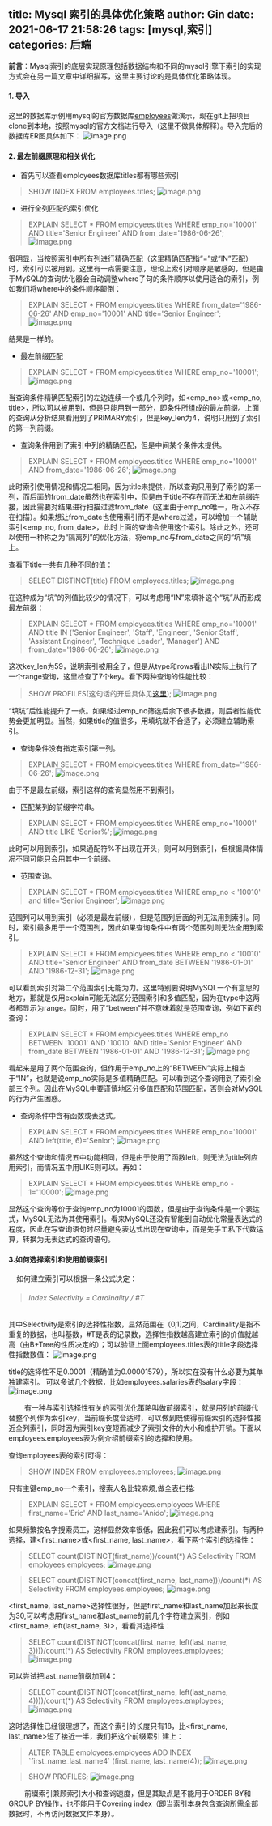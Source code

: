 title: Mysql 索引的具体优化策略
author: Gin
date: 2021-06-17 21:58:26
tags: [mysql,索引]
categories: 后端
---
**前言**：Mysql索引的底层实现原理包括数据结构和不同的mysql引擎下索引的实现方式会在另一篇文章中详细描写，这里主要讨论的是具体优化策略体现。
#### 1. 导入
这里的数据库示例用mysql的官方数据库[employees](https://dev.mysql.com/doc/employee/en/employees-installation.html)做演示，现在git上把项目clone到本地，按照mysql的官方文档进行导入（这里不做具体解释）。导入完后的数据库ER图具体如下：
![image.png](../../../../images/post-images/10224563-45e4cc03129ed99b.png)

#### 2. 最左前缀原理和相关优化
- 首先可以查看employees数据库titles都有哪些索引
>SHOW INDEX FROM employees.titles;
![image.png](../../../../images/post-images/10224563-cc44fd8c9f7b2653.png)
- 进行全列匹配的索引优化

>EXPLAIN SELECT * FROM employees.titles WHERE emp_no='10001' AND title='Senior Engineer' AND from_date='1986-06-26';
![image.png](../../../../images/post-images/10224563-4504c92892def3aa.png)

很明显，当按照索引中所有列进行精确匹配（这里精确匹配指“=”或“IN”匹配）时，索引可以被用到。这里有一点需要注意，理论上索引对顺序是敏感的，但是由于MySQL的查询优化器会自动调整where子句的条件顺序以使用适合的索引，例如我们将where中的条件顺序颠倒：
>EXPLAIN SELECT * FROM employees.titles WHERE from_date='1986-06-26' AND emp_no='10001' AND title='Senior Engineer';
![image.png](../../../../images/post-images/10224563-d020984801980a97.png)

结果是一样的。
- 最左前缀匹配

>EXPLAIN SELECT * FROM employees.titles WHERE emp_no='10001';
![image.png](../../../../images/post-images/10224563-d1734f04eb662bd4.png)

当查询条件精确匹配索引的左边连续一个或几个列时，如<emp_no>或<emp_no, title>，所以可以被用到，但是只能用到一部分，即条件所组成的最左前缀。上面的查询从分析结果看用到了PRIMARY索引，但是key_len为4，说明只用到了索引的第一列前缀。

- 查询条件用到了索引中列的精确匹配，但是中间某个条件未提供。
>EXPLAIN SELECT * FROM employees.titles WHERE emp_no='10001' AND from_date='1986-06-26';
![image.png](../../../../images/post-images/10224563-9c77d2a698d41dc7.png)

此时索引使用情况和情况二相同，因为title未提供，所以查询只用到了索引的第一列，而后面的from_date虽然也在索引中，但是由于title不存在而无法和左前缀连接，因此需要对结果进行扫描过滤from_date（这里由于emp_no唯一，所以不存在扫描）。如果想让from_date也使用索引而不是where过滤，可以增加一个辅助索引<emp_no, from_date>，此时上面的查询会使用这个索引。除此之外，还可以使用一种称之为“隔离列”的优化方法，将emp_no与from_date之间的“坑”填上。

查看下title一共有几种不同的值：
>SELECT DISTINCT(title) FROM employees.titles;
![image.png](../../../../images/post-images/10224563-37d8a8fd146786bb.png)

在这种成为“坑”的列值比较少的情况下，可以考虑用“IN”来填补这个“坑”从而形成最左前缀：
>EXPLAIN SELECT * FROM employees.titles
WHERE emp_no='10001'
AND title IN ('Senior Engineer', 'Staff', 'Engineer', 'Senior Staff', 'Assistant Engineer', 'Technique Leader', 'Manager')
AND from_date='1986-06-26';
![image.png](../../../../images/post-images/10224563-d4ca4d8f0d64a15d.png)

这次key_len为59，说明索引被用全了，但是从type和rows看出IN实际上执行了一个range查询，这里检查了7个key。看下两种查询的性能比较：
>SHOW PROFILES(这句话的开启具体见[这里](https://www.cnblogs.com/binyue/p/4645278.html));
![image.png](../../../../images/post-images/10224563-5410d96ad7176623.png)



“填坑”后性能提升了一点。如果经过emp_no筛选后余下很多数据，则后者性能优势会更加明显。当然，如果title的值很多，用填坑就不合适了，必须建立辅助索引。

- 查询条件没有指定索引第一列。
>EXPLAIN SELECT * FROM employees.titles WHERE from_date='1986-06-26';
![image.png](../../../../images/post-images/10224563-21746f17ceb280d2.png)

由于不是最左前缀，索引这样的查询显然用不到索引。

- 匹配某列的前缀字符串。
>EXPLAIN SELECT * FROM employees.titles WHERE emp_no='10001' AND title LIKE 'Senior%';
![image.png](../../../../images/post-images/10224563-401134b8f07c46e9.png)

此时可以用到索引，如果通配符%不出现在开头，则可以用到索引，但根据具体情况不同可能只会用其中一个前缀。

- 范围查询。

>EXPLAIN SELECT * FROM employees.titles WHERE emp_no < '10010' and title='Senior Engineer';
![image.png](../../../../images/post-images/10224563-b64a39145ac12926.png)

范围列可以用到索引（必须是最左前缀），但是范围列后面的列无法用到索引。同时，索引最多用于一个范围列，因此如果查询条件中有两个范围列则无法全用到索引。

>EXPLAIN SELECT * FROM employees.titles
WHERE emp_no < '10010'
AND title='Senior Engineer'
AND from_date BETWEEN '1986-01-01' AND '1986-12-31';
![image.png](../../../../images/post-images/10224563-50d9787670fd9f67.png)

可以看到索引对第二个范围索引无能为力。这里特别要说明MySQL一个有意思的地方，那就是仅用explain可能无法区分范围索引和多值匹配，因为在type中这两者都显示为range。同时，用了“between”并不意味着就是范围查询，例如下面的查询：

>EXPLAIN SELECT * FROM employees.titles
WHERE emp_no BETWEEN '10001' AND '10010'
AND title='Senior Engineer'
AND from_date BETWEEN '1986-01-01' AND '1986-12-31';
![image.png](../../../../images/post-images/10224563-28294aabdcd0ebcd.png)

看起来是用了两个范围查询，但作用于emp_no上的“BETWEEN”实际上相当于“IN”，也就是说emp_no实际是多值精确匹配。可以看到这个查询用到了索引全部三个列。因此在MySQL中要谨慎地区分多值匹配和范围匹配，否则会对MySQL的行为产生困惑。

- 查询条件中含有函数或表达式。

>EXPLAIN SELECT * FROM employees.titles WHERE emp_no='10001' AND left(title, 6)='Senior';
![image.png](../../../../images/post-images/10224563-d0a27360c122966f.png)

虽然这个查询和情况五中功能相同，但是由于使用了函数left，则无法为title列应用索引，而情况五中用LIKE则可以。再如：

>EXPLAIN SELECT * FROM employees.titles WHERE emp_no - 1='10000';
![image.png](../../../../images/post-images/10224563-241d6ebae51777f1.png)

显然这个查询等价于查询emp_no为10001的函数，但是由于查询条件是一个表达式，MySQL无法为其使用索引。看来MySQL还没有智能到自动优化常量表达式的程度，因此在写查询语句时尽量避免表达式出现在查询中，而是先手工私下代数运算，转换为无表达式的查询语句。
#### 3.如何选择索引和使用前缀索引
&nbsp;&nbsp;&nbsp;&nbsp;如何建立索引可以根据一条公式决定：
>###### Index Selectivity = Cardinality / #T
其中Selectivity是索引的选择性指数，显然范围在（0,1]之间，Cardinality是指不重复的数据，也叫基数，#T是表的记录数，选择性指数越高建立索引的价值就越高（由B+Tree的性质决定的）；可以验证上面employees.titles表的title字段选择性指数数值：
![image.png](../../../../images/post-images/10224563-e9090f77202275e6.png)

title的选择性不足0.0001（精确值为0.00001579），所以实在没有什么必要为其单独建索引。
可以多试几个数据，比如employees.salaries表的salary字段：
![image.png](../../../../images/post-images/10224563-b7b0ab46eca3cfb4.png)

&nbsp;&nbsp;&nbsp;&nbsp;&nbsp;&nbsp;&nbsp;&nbsp;有一种与索引选择性有关的索引优化策略叫做前缀索引，就是用列的前缀代替整个列作为索引key，当前缀长度合适时，可以做到既使得前缀索引的选择性接近全列索引，同时因为索引key变短而减少了索引文件的大小和维护开销。下面以employees.employees表为例介绍前缀索引的选择和使用。

查询employees表的索引可得：

>SHOW INDEX FROM employees.employees;
![image.png](../../../../images/post-images/10224563-347586f49822bb49.png)

只有主键emp_no一个索引，搜索人名比较麻烦,做全表扫描:
>EXPLAIN SELECT * FROM employees.employees WHERE first_name='Eric' AND last_name='Anido';
![image.png](../../../../images/post-images/10224563-558df6c160859f5a.png)

如果频繁按名字搜索员工，这样显然效率很低，因此我们可以考虑建索引。有两种选择，建<first_name>或<first_name, last_name>，看下两个索引的选择性：

>SELECT count(DISTINCT(first_name))/count(*) AS Selectivity FROM employees.employees;
![image.png](../../../../images/post-images/10224563-fb24654acc406d52.png)

>SELECT count(DISTINCT(concat(first_name, last_name)))/count(*) AS Selectivity FROM employees.employees;
![image.png](../../../../images/post-images/10224563-933b3da0cc778bd9.png)

<first_name, last_name>选择性很好，但是first_name和last_name加起来长度为30,可以考虑用first_name和last_name的前几个字符建立索引，例如<first_name, left(last_name, 3)>，看看其选择性：

>SELECT count(DISTINCT(concat(first_name, left(last_name, 3))))/count(*) AS Selectivity FROM employees.employees;
![image.png](../../../../images/post-images/10224563-e2c12045fd8fd094.png)

可以尝试把last_name前缀加到4：
>SELECT count(DISTINCT(concat(first_name, left(last_name, 4))))/count(*) AS Selectivity FROM employees.employees;
![image.png](../../../../images/post-images/10224563-92a51386d3355253.png)

这时选择性已经很理想了，而这个索引的长度只有18，比<first_name, last_name>短了接近一半，我们把这个前缀索引 建上：
>ALTER TABLE employees.employees
ADD INDEX \`first_name_last_name4\` (first_name, last_name(4));
![image.png](../../../../images/post-images/10224563-0aed7b6b0101e3d1.png)

>SHOW PROFILES;
![image.png](../../../../images/post-images/10224563-229aa6a225ecdd9c.png)

&nbsp;&nbsp;&nbsp;&nbsp;&nbsp;&nbsp;&nbsp;&nbsp;前缀索引兼顾索引大小和查询速度，但是其缺点是不能用于ORDER BY和GROUP BY操作，也不能用于Covering index（即当索引本身包含查询所需全部数据时，不再访问数据文件本身）。




























